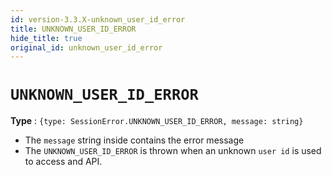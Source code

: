 ```yaml
---
id: version-3.3.X-unknown_user_id_error
title: UNKNOWN_USER_ID_ERROR
hide_title: true
original_id: unknown_user_id_error
---
```


# ``UNKNOWN_USER_ID_ERROR``
**Type** : ``{type: SessionError.UNKNOWN_USER_ID_ERROR, message: string}``
- The ``message`` string inside contains the error message
- The ``UNKNOWN_USER_ID_ERROR`` is thrown when an unknown ``user id`` is used to access and API.
